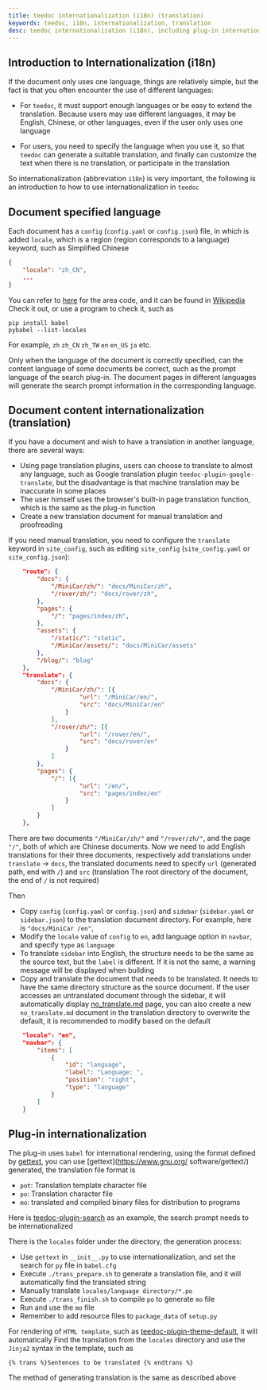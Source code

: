 ```yaml
---
title: teedoc internationalization (i18n) (translation)
keywords: teedoc, i18n, internationalization, translation
desc: teedoc internationalization (i18n), including plug-in internationalization and document internationalization
---
```


## Introduction to Internationalization (i18n)

If the document only uses one language, things are relatively simple, but the fact is that you often encounter the use of different languages:
* For `teedoc`, it must support enough languages ​​or be easy to extend the translation. Because users may use different languages, it may be English, Chinese, or other languages, even if the user only uses one language

* For users, you need to specify the language when you use it, so that `teedoc` can generate a suitable translation, and finally can customize the text when there is no translation, or participate in the translation

So internationalization (abbreviation `i18n`) is very important, the following is an introduction to how to use internationalization in `teedoc`



## Document specified language

Each document has a `config` (`config.yaml` or `config.json`) file, in which is added `locale`, which is a region (region corresponds to a language) keyword, such as Simplified Chinese

```json
{
    "locale": "zh_CN",
    ...
}
```

You can refer to [here](https://www.science.co.il/language/Locale-codes.php) for the area code, and it can be found in [Wikipedia](https://en.wikipedia.org/wiki/Language_localisation) Check it out, or use a program to check it, such as

```shell
pip install babel
pybabel --list-locales
```

For example, `zh` `zh_CN` `zh_TW` `en` `en_US` `ja` etc.

Only when the language of the document is correctly specified, can the content language of some documents be correct, such as the prompt language of the search plug-in. The document pages in different languages ​​will generate the search prompt information in the corresponding language.


## Document content internationalization (translation)

If you have a document and wish to have a translation in another language, there are several ways:

* Using page translation plugins, users can choose to translate to almost any language, such as Google translation plugin `teedoc-plugin-google-translate`, but the disadvantage is that machine translation may be inaccurate in some places
* The user himself uses the browser's built-in page translation function, which is the same as the plug-in function
* Create a new translation document for manual translation and proofreading

If you need manual translation, you need to configure the `translate` keyword in `site_config`, such as editing `site_config` (`site_config.yaml` or `site_config.json`):

```json
    "route": {
        "docs": {
            "/MiniCar/zh/": "docs/MiniCar/zh",
            "/rover/zh/": "docs/rover/zh",
        },
        "pages": {
            "/": "pages/index/zh",
        },
        "assets": {
            "/static/": "static",
            "/MiniCar/assets/": "docs/MiniCar/assets"
        },
        "/blog/": "blog"
    },
    "translate": {
        "docs": {
            "/MiniCar/zh/": [{
                    "url": "/MiniCar/en/",
                    "src": "docs/MiniCar/en"
                }
            ],
            "/rover/zh/": [{
                    "url": "/rover/en/",
                    "src": "docs/rover/en"
                }
            ]
        },
        "pages": {
            "/": [{
                    "url": "/en/",
                    "src": "pages/index/en"
                }
            ]
        }
    },
```

There are two documents `"/MiniCar/zh/"` and `"/rover/zh/"`, and the page `"/"`, both of which are Chinese documents.
Now we need to add English translations for their three documents, respectively add translations under `translate` -> `docs`, the translated documents need to specify `url` (generated path, end with `/`) and `src` (translation The root directory of the document, the end of `/` is not required)

Then
* Copy `config` (`config.yaml` or `config.json`) and `sidebar` (`sidebar.yaml` or `sidebar.json`) to the translation document directory. For example, here is `"docs/MiniCar /en"`,
* Modify the `locale` value of `config` to `en`, add language option in `navbar`, and specify `type` as `language`
* To translate `sidebar` into English, the structure needs to be the same as the source text, but the `label` is different. If it is not the same, a warning message will be displayed when building
* Copy and translate the document that needs to be translated. It needs to have the same directory structure as the source document. If the user accesses an untranslated document through the sidebar, it will automatically display [no_translate.md](https://github.com/teedoc/teedoc/blob/main/teedoc/templates/no_translate.md) page, you can also create a new `no_translate.md` document in the translation directory to overwrite the default, it is recommended to modify based on the default

```json
    "locale": "en",
    "navbar": {
        "items": [
            {
                "id": "language",
                "label": "Language: ",
                "position": "right",
                "type": "language"
            }
        ]
    }
```


## Plug-in internationalization

The plug-in uses `babel` for international rendering, using the format defined by [gettext](https://www.gnu.org/software/gettext/), you can use [gettext](https://www.gnu.org/ software/gettext/) generated, the translation file format is
* `pot`: Translation template character file
* `po`: Translation character file
* `mo`: translated and compiled binary files for distribution to programs

Here is [teedoc-plugin-search](https://github.com/teedoc/teedoc/tree/main/plugins/teedoc-plugin-search/teedoc_plugin_search) as an example, the search prompt needs to be internationalized

There is the `locales` folder under the directory, the generation process:
* Use `gettext` in `__init__.py` to use internationalization, and set the search for `py` file in `babel.cfg`
* Execute `./trans_prepare.sh` to generate a translation file, and it will automatically find the translated string
* Manually translate `locales/language directory/*.po`
* Execute `./trans_finish.sh` to compile `po` to generate `mo` file
* Run and use the `mo` file
* Remember to add resource files to `package_data` of `setup.py`


For rendering of `HTML template`, such as [teedoc-plugin-theme-default](https://github.com/teedoc/teedoc/tree/main/plugins/teedoc-plugin-theme-default/teedoc_plugin_theme_default), it will automatically Find the translation from the `locales` directory and use the `Jinja2` syntax in the template, such as

```jinja2
{% trans %}Sentences to be translated {% endtrans %}
```

The method of generating translation is the same as described above
